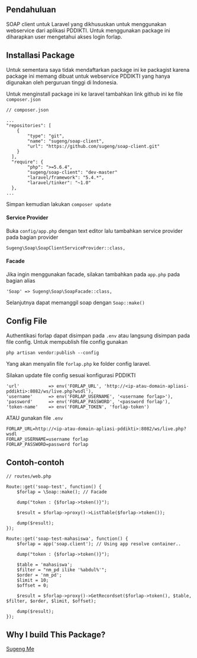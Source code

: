 ## Pendahuluan

SOAP client untuk Laravel yang dikhususkan untuk menggunakan webservice dari aplikasi PDDIKTI. Untuk menggunakan package ini diharapkan user mengetahui akses login forlap.

## Installasi Package

Untuk sementara saya tidak mendaftarkan package ini ke packagist karena package ini memang dibuat untuk webservice PDDIKTI yang hanya digunakan oleh perguruan tinggi di Indonesia. 

Untuk menginstall package ini ke laravel tambahkan link github ini ke file `composer.json`

```
// composer.json

...
"repositories": [
    {
        "type": "git",
        "name": "sugeng/soap-client",
        "url": "https://github.com/sugeng/soap-client.git"
    }
  ],
  "require": {
        "php": ">=5.6.4",
        "sugeng/soap-client": "dev-master"
        "laravel/framework": "5.4.*",
        "laravel/tinker": "~1.0"
  },
...

```

Simpan kemudian lakukan `composer update`

#### Service Provider

Buka `config/app.php` dengan text editor lalu tambahkan service provider pada bagian provider

```
Sugeng\Soap\SoapClientServiceProvider::class,
```

#### Facade

Jika ingin menggunakan facade, silakan tambahkan pada `app.php` pada bagian alias

```
'Soap' => Sugeng\Soap\SoapFacade::class,
```

Selanjutnya dapat memanggil soap dengan `Soap::make()`

## Config File

Authentikasi forlap dapat disimpan pada `.env` atau langsung disimpan pada file config. Untuk mempublish file config gunakan

```
php artisan vendor:publish --config
```

Yang akan menyalin file `forlap.php` ke folder config laravel.

Silakan update file config sesuai konfigurasi PDDIKTI

```
'url'           => env('FORLAP_URL', 'http://<ip-atau-domain-apliasi-pddikti>:8082/ws/live.php?wsdl'),
'username'      => env('FORLAP_USERNAME', '<username forlap>'),
'password'      => env('FORLAP_PASSWORD', '<password forlap'),
'token-name'    => env('FORLAP_TOKEN', 'forlap-token')
```

ATAU gunakan file `.env`

```
FORLAP_URL=http://<ip-atau-domain-apliasi-pddikti>:8082/ws/live.php?wsdl
FORLAP_USERNAME=username forlap
FORLAP_PASSWORD=password forlap
```

## Contoh-contoh

```
// routes/web.php

Route::get('soap-test', function() {
    $forlap = \Soap::make(); // Facade

    dump("token : {$forlap->token()}");

    $result = $forlap->proxy()->ListTable($forlap->token());

    dump($result);
});
```

```
Route::get('soap-test-mahasiswa', function() {
    $forlap = app('soap.client'); // Using app resolve container..

    dump("token : {$forlap->token()}");

    $table = 'mahasiswa';
    $filter = "nm_pd ilike '%abdul%'";
    $order = 'nm_pd';
    $limit = 10;
    $offset = 0;

    $result = $forlap->proxy()->GetRecordset($forlap->token(), $table, $filter, $order, $limit, $offset);

    dump($result);
});

```

## Why I build This Package?

[Sugeng Me](https://sugeng.me/)

